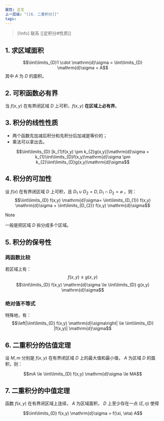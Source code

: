 ```yaml
---
属性: 正文
上一层级: "[[6. 二重积分]]"
tags:
---
```


> [!info] 
> 联系 [[定积分#性质]]

## 1. 求区域面积

$$\iint\limits_{D}1 \cdot \mathrm{d}\sigma = \iint\limits_{D} \mathrm{d}\sigma = A$$ 其中 $A$ 为 $D$ 的面积。

## 2. 可积函数必有界

当 $f(x,y)$ 在有界闭区域 $D$ 上可积，$f(x,y)$ **在区域上必有界**。

## 3. 积分的线性性质

- 两个函数先加减后积分和先积分后加减是等价的；
- 乘法可以拿出去。

$$\iint\limits_{D} [k_{1}f(x,y) \pm k_{2}g(x,y)]\mathrm{d}\sigma = k_{1}\iint\limits_{D}f(x,y)\mathrm{d}\sigma \pm k_{2}\iint\limits_{D}g(x,y)\mathrm{d}\sigma$$

## 4. 积分的可加性

设 $f(x)$ 在有界闭区域 $D$ 上可积，且 $D_1 \cup D_2 = D, D_1\cap D_2 = \varnothing$ ，则： $$\iint\limits_{D} f(x,y) \mathrm{d}\sigma= \iint\limits_{D_{1}} f(x,y) \mathrm{d}\sigma + \iint\limits_{D_{2}} f(x,y) \mathrm{d}\sigma$$

> [!note] 
> 一般是把区域 $D$ 拆分成多个区域。

## 5. 积分的保号性

### 两函数比较

若区域上有： $$f(x,y) \le g(x,y)$$ $$\iint\limits_{D} f(x,y) \mathrm{d}\sigma \le \iint\limits_{D} g(x,y) \mathrm{d}\sigma$$

### 绝对值不等式

特殊地，有： $$\left|\iint\limits_{D} f(x,y) \mathrm{d}\sigma\right| \le \iint\limits_{D} |f(x,y)|
 \mathrm{d}\sigma$$

## 6. 二重积分的估值定理

设 $M,m$ 分别是 $f(x,y)$ 在有界闭区域 $D$ 上的最大值和最小值， $A$ 为区域 $D$ 的面积，则：

$$mA \le \iint\limits_{D} f(x,y) \mathrm{d}\sigma \le MA$$

## 7. 二重积分的中值定理

函数 $f(x,y)$ 在有界闭区域上连续， $A$ 为区域面积， $D$ 上至少存在一点 $(\xi, \eta)$ 使得

$$\iint\limits_{D} f(x,y) \mathrm{d}\sigma = f(\xi, \eta) A$$